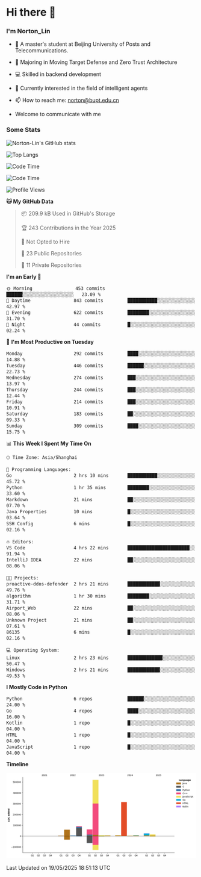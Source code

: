 
# Hi there 👋

### I'm Norton_Lin
- 🏫 A master's student at Beijing University of Posts and Telecommunications.
- 🌱 Majoring in Moving Target Defense and Zero Trust Architecture
- 💻 Skilled in backend development
- 🤖 Currently interested in the field of intelligent agents
- 📫 How to reach me: [norton@bupt.edu.cn](mailto:norton@bupt.edu.cn)

- Welcome to communicate with me

### Some Stats
![Norton-Lin's GitHub stats](https://github-readme-stats.vercel.app/api?username=Norton-Lin&count_private=true&show_icons=true&theme=radical)

![Top Langs](https://github-readme-stats.vercel.app/api/top-langs/?username=Norton-Lin&langs_count=10&layout=compact)

![Code Time](https://github-readme-stats.vercel.app/api/wakatime?username=Norton_Lin)

<!--START_SECTION:waka-->
![Code Time](http://img.shields.io/badge/Code%20Time-975%20hrs%2020%20mins-blue)

![Profile Views](http://img.shields.io/badge/Profile%20Views-0-blue)

**🐱 My GitHub Data** 

> 📦 209.9 kB Used in GitHub's Storage 
 > 
> 🏆 243 Contributions in the Year 2025
 > 
> 🚫 Not Opted to Hire
 > 
> 📜 23 Public Repositories 
 > 
> 🔑 11 Private Repositories 
 > 
**I'm an Early 🐤** 

```text
🌞 Morning                453 commits         ██████░░░░░░░░░░░░░░░░░░░   23.09 % 
🌆 Daytime                843 commits         ███████████░░░░░░░░░░░░░░   42.97 % 
🌃 Evening                622 commits         ████████░░░░░░░░░░░░░░░░░   31.70 % 
🌙 Night                  44 commits          █░░░░░░░░░░░░░░░░░░░░░░░░   02.24 % 
```
📅 **I'm Most Productive on Tuesday** 

```text
Monday                   292 commits         ████░░░░░░░░░░░░░░░░░░░░░   14.88 % 
Tuesday                  446 commits         ██████░░░░░░░░░░░░░░░░░░░   22.73 % 
Wednesday                274 commits         ███░░░░░░░░░░░░░░░░░░░░░░   13.97 % 
Thursday                 244 commits         ███░░░░░░░░░░░░░░░░░░░░░░   12.44 % 
Friday                   214 commits         ███░░░░░░░░░░░░░░░░░░░░░░   10.91 % 
Saturday                 183 commits         ██░░░░░░░░░░░░░░░░░░░░░░░   09.33 % 
Sunday                   309 commits         ████░░░░░░░░░░░░░░░░░░░░░   15.75 % 
```


📊 **This Week I Spent My Time On** 

```text
🕑︎ Time Zone: Asia/Shanghai

💬 Programming Languages: 
Go                       2 hrs 10 mins       ███████████░░░░░░░░░░░░░░   45.72 % 
Python                   1 hr 35 mins        ████████░░░░░░░░░░░░░░░░░   33.60 % 
Markdown                 21 mins             ██░░░░░░░░░░░░░░░░░░░░░░░   07.70 % 
Java Properties          10 mins             █░░░░░░░░░░░░░░░░░░░░░░░░   03.64 % 
SSH Config               6 mins              █░░░░░░░░░░░░░░░░░░░░░░░░   02.16 % 

🔥 Editors: 
VS Code                  4 hrs 22 mins       ███████████████████████░░   91.94 % 
IntelliJ IDEA            22 mins             ██░░░░░░░░░░░░░░░░░░░░░░░   08.06 % 

🐱‍💻 Projects: 
proactive-ddos-defender  2 hrs 21 mins       ████████████░░░░░░░░░░░░░   49.76 % 
algorithm                1 hr 30 mins        ████████░░░░░░░░░░░░░░░░░   31.71 % 
Airport_Web              22 mins             ██░░░░░░░░░░░░░░░░░░░░░░░   08.06 % 
Unknown Project          21 mins             ██░░░░░░░░░░░░░░░░░░░░░░░   07.61 % 
86135                    6 mins              █░░░░░░░░░░░░░░░░░░░░░░░░   02.16 % 

💻 Operating System: 
Linux                    2 hrs 23 mins       █████████████░░░░░░░░░░░░   50.47 % 
Windows                  2 hrs 21 mins       ████████████░░░░░░░░░░░░░   49.53 % 
```

**I Mostly Code in Python** 

```text
Python                   6 repos             ██████░░░░░░░░░░░░░░░░░░░   24.00 % 
Go                       4 repos             ████░░░░░░░░░░░░░░░░░░░░░   16.00 % 
Kotlin                   1 repo              █░░░░░░░░░░░░░░░░░░░░░░░░   04.00 % 
HTML                     1 repo              █░░░░░░░░░░░░░░░░░░░░░░░░   04.00 % 
JavaScript               1 repo              █░░░░░░░░░░░░░░░░░░░░░░░░   04.00 % 
```



**Timeline**

![Lines of Code chart](https://raw.githubusercontent.com/Norton-Lin/Norton-Lin/main/assets/bar_graph.png)


 Last Updated on 19/05/2025 18:51:13 UTC
<!--END_SECTION:waka-->
